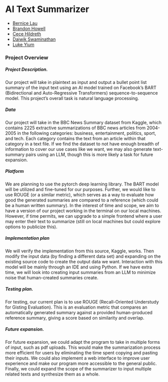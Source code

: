 # AI Text Summarizer
- [Bernice Lau](https://www.linkedin.com/in/lau-bernice/)
- [Brandon Howell](https://www.linkedin.com/in/bbrandonhowell/)
- [Cece Hildreth](https://www.linkedin.com/in/cece-h-a59a8b200/)
- [Daiwik Swaminathan](https://www.linkedin.com/in/daiwik-swaminathan-6433391a4/)
- [Luke Yium](https://www.linkedin.com/in/lukeyium/)

### Project Overview

##### Project Description.
Our project will take in plaintext as input and output a bullet point list summary of the input text using an AI model trained on Facebook’s BART (Bidirectional and Auto-Regressive Transformers) sequence-to-sequence model. This project’s overall task is natural language processing.

##### Data
Our project will take in the BBC News Summary dataset from Kaggle, which contains 2225 extractive summarizations of BBC news articles from 2004-2005 in the following categories: business, entertainment, politics, sport, and tech. Each category contains the text from an article within that category in a text file. If we find the dataset to not have enough breadth of information to cover our use cases like we want, we may also generate text-summary pairs using an LLM, though this is more likely a task for future expansion.

##### Platform
We are planning to use the pytorch deep learning library. The BART model will be utilized and fine-tuned for our purposes. Further, we would like to use ROUGE (or a similar metric), which serves as a way to evaluate how good the generated summaries are compared to a reference (which could be a human written summary). In the interest of time and scope, we aim to have a version of our project working in the terminal on our local machines. However, if time permits, we can upgrade to a simple frontend where a user may enter their text to summarize (still on local machines but could explore options to publicize this). 

##### Implementation plan
We will verify the implementation from this source, Kaggle, works. Then modify the input data (by finding a different data set) and expanding on the existing source code to create the output data we want. Interaction with this model will be mainly through an IDE and using Python. If we have extra time, we will look into creating input summaries from an LLM to minimize noise that human-created summaries create.

##### Testing plan. 
For testing, our current plan is to use ROUGE (Recall-Oriented Understudy for Gisting Evaluation). This is an evaluation metric that compares an automatically generated summary against a provided human-produced reference summary, giving a score based on similarity and overlap.

##### Future expansion.
For future expansion, we could adapt the program to take in multiple forms of input, such as pdf uploads. This would make the summarization process more efficient for users by eliminating the time spent copying and pasting their inputs. We could also implement a web interface to improve user experience and make our program more accessible to the general public. Finally, we could expand the scope of the summarizer to input multiple related texts and synthesize them as a whole. 
